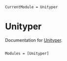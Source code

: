 ```@meta
CurrentModule = Unityper
```

# Unityper

Documentation for [Unityper](https://github.com/YingboMa/Unityper.jl).

```@index
```

```@autodocs
Modules = [Unityper]
```
